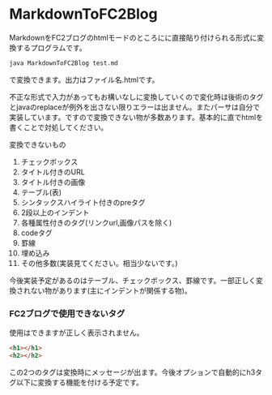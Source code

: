 # MarkdownToFC2Blog

MarkdownをFC2ブログのhtmlモードのところにに直接貼り付けられる形式に変換するプログラムです。

```bash
java MarkdownToFC2Blog test.md
```

で変換できます。出力はファイル名.htmlです。

不正な形式で入力があってもお構いなしに変換していくので変化時は後術のタグとjavaのreplaceが例外を出さない限りエラーは出ません。またパーサは自分で実装しています。ですので変換できない物が多数あります。基本的に直でhtmlを書くことで対処してください。

変換できないもの

1.  チェックボックス
2.  タイトル付きのURL
3.  タイトル付きの画像
4.  テーブル(表)
5.  シンタックスハイライト付きのpreタグ
6.  2段以上のインデント
7.  各種属性付きのタグ(リンクurl,画像パスを除く)
8.  codeタグ
9.  罫線
10.  埋め込み
11.  その他多数(実装見てください。相当少ないです。)

今後実装予定があるのはテーブル、チェックボックス、罫線です。一部正しく変換されない物があります(主にインデントが関係する物)。

### FC2ブログで使用できないタグ

使用はできますが正しく表示されません。

```html
<h1></h1>
<h2></h2>
```

この2つのタグは変換時にメッセージが出ます。今後オプションで自動的にh3タグ以下に変換する機能を付ける予定です。

